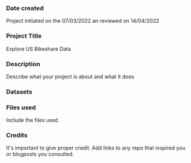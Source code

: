 ### Date created
Project initiated on the 07/03/2022 an reviewed on 14/04/2022

### Project Title
Explore US Bikeshare Data

### Description
Describe what your project is about and what it does

### Datasets


### Files used
Include the files used

### Credits
It's important to give proper credit. Add links to any repo that inspired you or blogposts you consulted.
